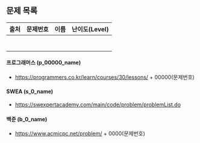 ## 문제 목록




| 출처 | 문제번호 | 이름 | 난이도(Level) |
| ---- | -------- | ---- | ------------- |
|      |          |      |               |
|      |          |      |               |
|      |          |      |               |
|      |          |      |               |
|      |          |      |               |
|      |          |      |               |
|      |          |      |               |



#### 프로그래머스 (p_00000_name)

- https://programmers.co.kr/learn/courses/30/lessons/ + 00000(문제번호)

#### SWEA (s_0_name)

- https://swexpertacademy.com/main/code/problem/problemList.do

#### 백준 (b_0_name)

- https://www.acmicpc.net/problem/ + 0000(문제번호)

